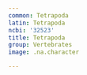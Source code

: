 ```yaml
---
common: Tetrapoda
latin: Tetrapoda
ncbi: '32523'
title: Tetrapoda
group: Vertebrates
image: .na.character

---
```

